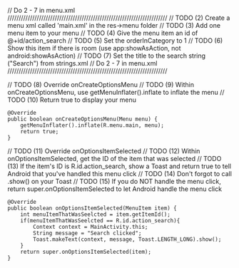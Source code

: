 // Do 2 - 7 in menu.xml ///////////////////////////////////////////////////////////////////////
    // TODO (2) Create a menu xml called 'main.xml' in the res->menu folder
    // TODO (3) Add one menu item to your menu
    // TODO (4) Give the menu item an id of @+id/action_search
    // TODO (5) Set the orderInCategory to 1
    // TODO (6) Show this item if there is room (use app:showAsAction, not android:showAsAction)
    // TODO (7) Set the title to the search string ("Search") from strings.xml
    // Do 2 - 7 in menu.xml ///////////////////////////////////////////////////////////////////////

<?xml version="1.0" encoding="utf-8"?>
<menu xmlns:android="http://schemas.android.com/apk/res/android"
    xmlns:app="http://schemas.android.com/apk/res-auto">
    <item
        android:title="@string/search"
        android:orderInCategory="1"
        app:showAsAction="ifRoom"
        android:id="@+id/action_search"/>
</menu>

// TODO (8) Override onCreateOptionsMenu
// TODO (9) Within onCreateOptionsMenu, use getMenuInflater().inflate to inflate the menu
// TODO (10) Return true to display your menu

    @Override
    public boolean onCreateOptionsMenu(Menu menu) {
        getMenuInflater().inflate(R.menu.main, menu);
        return true;
    }
    
// TODO (11) Override onOptionsItemSelected
// TODO (12) Within onOptionsItemSelected, get the ID of the item that was selected
// TODO (13) If the item's ID is R.id.action_search, show a Toast and return true to tell Android that you've handled this menu click
// TODO (14) Don't forgot to call .show() on your Toast
// TODO (15) If you do NOT handle the menu click, return super.onOptionsItemSelected to let Android handle the menu click


    @Override
    public boolean onOptionsItemSelected(MenuItem item) {
        int menuItemThatWasSeelcted = item.getItemId();
        if(menuItemThatWasSeelcted == R.id.action_search){
            Context context = MainActivity.this;
            String message = "Search clicked";
            Toast.makeText(context, message, Toast.LENGTH_LONG).show();
        }
        return super.onOptionsItemSelected(item);
    }

